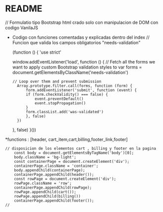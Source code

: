 # README

// Formulatio tipo Bootstrap html crado solo con manipulacion de DOM con codigo VanilaJS

* Codigo con funciones comentadas y explicadas dentro del index
    // Funcion que valida los campos obligatorios "needs-validation"

    (function () {
    'use strict'

    window.addEventListener('load', function () {
      // Fetch all the forms we want to apply custom Bootstrap validation styles to
        var forms = document.getElementsByClassName('needs-validation')

      // Loop over them and prevent submission
        Array.prototype.filter.call(forms, function (form) {
            form.addEventListener('submit', function (event) {
            if (form.checkValidity() === false) {
                event.preventDefault()
                event.stopPropagation()
            }
            form.classList.add('was-validated')
            }, false)
        })
    }, false)
}())

*functions : [header, cart_item,cart,billing,footer_link,footer]

    // disposicion de los elementos cart , billing y footer en la pagina
        const body = document.getElementsByTagName('body')[0];
        body.className = 'bg-light';
        const containerPage = document.createElement('div');
        containerPage.className = 'container';
        body.appendChild(containerPage);
        containerPage.appendChild(header());
        const rowPage = document.createElement('div');
        rowPage.className = 'row';
        containerPage.appendChild(rowPage);
        rowPage.appendChild(cart());
        rowPage.appendChild(billing())
        containerPage.appendChild(footer());
    //